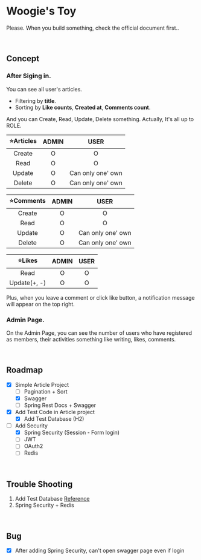 # Woogie's Toy

Please. When you build something, check the official document first..

<br>

## Concept

### After Siging in.

You can see all user's articles.

- Filtering by **title**.
- Sorting by **Like counts**, **Created at**, **Comments count**.

And you can Create, Read, Update, Delete something. Actually, It's all up to ROLE.

| ⭐Articles | ADMIN |       USER        |
|:---------:|:-----:|:-----------------:|
|  Create   |   O   |         O         |
|   Read    |   O   |         O         |
|  Update   |   O   | Can only one' own |
|  Delete   |   O   | Can only one' own |

| ⭐Comments | ADMIN |       USER        |
|:---------:|:-----:|:-----------------:|
|  Create   |   O   |         O         |
|   Read    |   O   |         O         |
|  Update   |   O   | Can only one' own |
|  Delete   |   O   | Can only one' own |

|    ⭐Likes    | ADMIN | USER |
|:------------:|:-----:|:----:|
|     Read     |   O   |  O   |
| Update(+, -) |   O   |  O   |

Plus, when you leave a comment or click like button, a notification message will appear on the top right.

### Admin Page.

On the Admin Page, you can see the number of users who have registered as members, their activities something like writing, likes, comments.

<br>

## Roadmap

- [x] Simple Article Project
    - [ ] Pagination + Sort
    - [x] Swagger
    - [ ] Spring Rest Docs + Swagger
- [x] Add Test Code in Article project
    - [x] Add Test Database (H2)
- [ ] Add Security
    - [x] Spring Security (Session - Form login)
    - [ ] JWT
    - [ ] OAuth2
    - [ ] Redis

[//]: # (kafka, docker-compose)

<br>

## Trouble Shooting

1. Add Test Database [Reference](https://bepoz-study-diary.tistory.com/371)
2. Spring Security + Redis

<br>

## Bug

- [x] After adding Spring Security, can't open swagger page even if login
